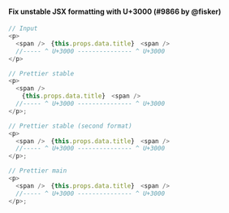 #### Fix unstable JSX formatting with U+3000 (#9866 by @fisker)

<!-- prettier-ignore -->
```js
// Input
<p>
  <span />　{this.props.data.title}　<span />
  //----- ^ U+3000 --------------- ^ U+3000
</p>

// Prettier stable
<p>
  <span />
  　{this.props.data.title}　<span />
  //----- ^ U+3000 --------------- ^ U+3000
</p>;

// Prettier stable (second format)
<p>
  <span />　{this.props.data.title}　<span />
  //----- ^ U+3000 --------------- ^ U+3000
</p>;

// Prettier main
<p>
  <span />　{this.props.data.title}　<span />
  //----- ^ U+3000 --------------- ^ U+3000
</p>;
```
